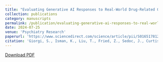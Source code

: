 ```yaml
---
title: "Evaluating Generative AI Responses to Real-World Drug-Related Questions"
collection: publications
category: manuscripts
permalink: /publication/evaluating-generative-ai-responses-to-real-world-drug-related-questions.md
date: 2024-07-25
venue: 'Psychiatry Research'
paperurl: 'https://www.sciencedirect.com/science/article/pii/S0165178124003433'
citation: 'Giorgi, S., Isman, K., Liu, T., Fried, Z., Sedoc, J., Curtis, B. (2024). &quot;Evaluating Generative AI Responses to Real-World Drug Related Questions&quot; <i>Psychiatry Research</i>.'
---
```

[Download PDF](/files/publications/giorgi2024evaluating.pdf)

